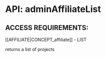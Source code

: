 # API: adminAffiliateList


## ACCESS REQUIREMENTS: ##
[[AFFILIATE|CONCEPT_affiliate]] - LIST


returns a list of projects
